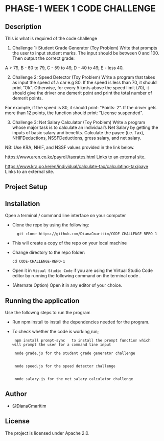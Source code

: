 # PHASE-1 WEEK 1 CODE CHALLENGE

## Description
This is what is required of the code challenge

1. Challenge 1: Student Grade Generator (Toy Problem)
Write that prompts the user to input student marks. The input should be between 0 and 100. Then output the correct grade:

A > 79, B - 60 to 79, C -  59 to 49, D - 40 to 49, E - less 40.

2. Challenge 2: Speed Detector (Toy Problem)
Write a program that takes as input the speed of a car e.g 80. If the speed is less than 70, it should print “Ok”. Otherwise, for every 5 km/s above the speed limit (70), it should give the driver one demerit point and print the total number of demerit points.

For example, if the speed is 80, it should print: “Points: 2”. If the driver gets more than 12 points, the function should print: “License suspended”.

3. Challenge 3: Net Salary Calculator (Toy Problem)
Write a program whose major task is to calculate an individual’s Net Salary by getting the inputs of basic salary and benefits. Calculate the payee (i.e. Tax), NHIFDeductions, NSSFDeductions, gross salary, and net salary.

NB: Use KRA, NHIF, and NSSF values provided in the link below.

https://www.aren.co.ke/payroll/taxrates.html Links to an external site.

https://www.kra.go.ke/en/individual/calculate-tax/calculating-tax/paye Links to an external site.


## Project Setup

## Installation
 Open a terminal / command line interface on your computer
- Clone the repo by using the following:

        git clone https://github.com/DianaCmaritim/CODE-CHALLENGE-REPO-1

- This will create a copy of the repo on your local machine
- Change directory to the repo folder:

      cd CODE-CHALLENGE-REPO-1

-  Open it in ``Visual Studio Code`` if you are using the Virtual Studio Code editor by running the following command on the terminal
      code .

- (Alternate Option) Open it in any editor of your choice.


## Running the application
Use the followng steps to run the program
  - Run npm install to install the dependencies needed for the program.

  - To check whether the code is working,run;


         npm install prompt-sync   to install the prompt function which will prompt the user for a command line input

         node grade.js for the student grade generator challenge


         node speed.js for the speed detector challenge


         node salary.js for the net salary calculator challenge





## Author
- [@DianaCmaritim](https://www.github.com/DianaCmaritim)
## License
The project is licensed under Apache 2.0.
